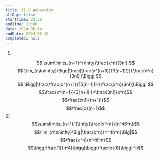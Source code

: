 ```yaml
---
title: 11.8 Webassign
allDay: false
startTime: 23:30
endTime: 00:00
date: 2024-05-14
endDate: 2024-05-15
completed: null
---
```

5)
$$
\sum\limits_{n=1}^{\infty}\frac{x^n}{3n!}
$$
$$
\lim_{n\to\infty}\Bigg|\frac{\frac{x^{n+1}}{3(n+1)!}}{\frac{x^n}{3n!}}\Bigg|
$$
$$
\Bigg|\frac{\frac{x^{n+1}}{3(n+1)!}}{\frac{x^n}{3n!}}\Bigg|
$$
$$\frac{x^{n+1}}{3(n+1)!}*\frac{3n!}{x^n}$$
$$\frac{xn!}{(n+1)!}$$
$$\frac{x}{n+1}$$
6)
$$\sum\limits_{n=1}^{\infty}\frac{x^{n}}{n^46^n}$$
$$\lim_{n\to\infty}\Big|\frac{x^n}{n^46^n}\Big|$$
$$\frac{x^n}{n^46^n}$$
$$\bigg(\frac{1}{n^4}\bigg)\bigg(\frac{x}{6}\bigg)^n$$
